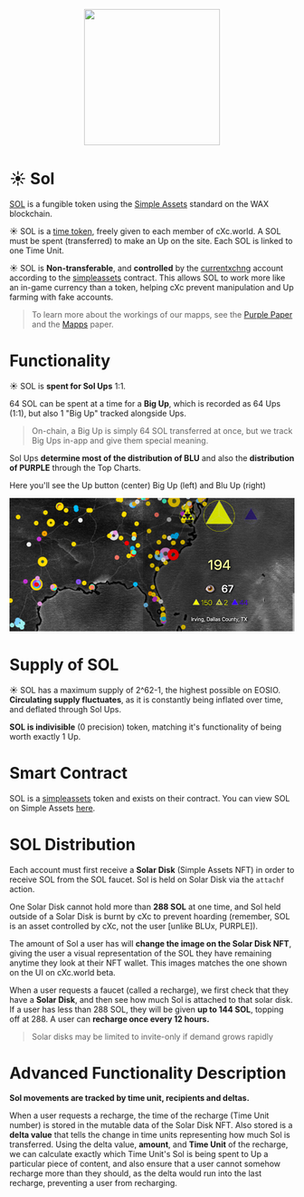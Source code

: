 <p align="center">
  <img width="240" height="240" src="https://ipfs.pink.gg/ipfs/QmXSevesv6tanu4AuybSR3f1xHetozHYqjz1QEGbT2ghX5">
</p>


# ☀️ Sol
[SOL](https://wax.simplemarket.io/trading/ft/currentxchng/SOL) is a fungible token using the [Simple Assets](https://github.com/CryptoLions/SimpleAssets) standard on the WAX blockchain.

☀️ SOL is a [time token](https://github.com/dougbutner/web-4#time-issued-cryptocurrency-time-tokens), freely given to each member of cXc.world. A SOL must be spent (transferred) to make an Up on the site. Each SOL is linked to one Time Unit.

☀️ SOL is **Non-transferable**, and **controlled** by the [currentxchng](https://wax.bloks.io/account/simpleassets) account according to the [simpleassets](https://wax.bloks.io/account/simpleassets) contract. This allows SOL to work more like an in-game currency than a token, helping cXc prevent manipulation and Up farming with fake accounts.

> To learn more about the workings of our mapps, see the [Purple Paper](https://docs.google.com/document/d/1T2JH9J73WjgZ9-cULJAzrYvZzyPSXEA_fdgt21lHnDc/preview) and the [Mapps](https://docs.google.com/document/d/1YppJ2EYumRI2j0UHYdZh7NJMObMI_NfHgaFRLbjgBtw/preview) paper.

# Functionality
☀️ SOL is **spent for Sol Ups** 1:1.

64 SOL can be spent at a time for a **Big Up**, which is recorded as 64 Ups (1:1), but also 1 "Big Up" tracked alongside Ups. 

> On-chain, a Big Up is simply 64 SOL transferred at once, but we track Big Ups in-app and give them special meaning. 

Sol Ups **determine most of the distribution of BLU** and also the **distribution of PURPLE** through the Top Charts.

Here you'll see the Up button (center) Big Up (left) and Blu Up (right)
<p align="center"><a href="https://music.cxc.world" target="_blank" alt="Experience cXc Music">
  <img width="auto" height="auto" src="https://github.com/currentxchange/purple-explainer/blob/master/Images/UI-SE-USA.png"></a>
</p>


# Supply of SOL
☀️ SOL has a maximum supply of 2^62-1, the highest possible on EOSIO. **Circulating supply fluctuates**, as it is constantly being inflated over time, and deflated through Sol Ups.

**SOL is indivisible** (0 precision) token, matching it's functionality of being worth exactly 1 Up.

# Smart Contract
SOL is a [simpleassets](https://wax.bloks.io/account/simpleassets) token and exists on their contract. You can view SOL on Simple Assets [here](https://wax.simplemarket.io/trading/ft/currentxchng/SOL).


# SOL Distribution
Each account must first receive a **Solar Disk** (Simple Assets NFT) in order to receive SOL from the SOL faucet. Sol is held on Solar Disk via the `attachf` action.

One Solar Disk cannot hold more than **288 SOL** at one time, and Sol held outside of a Solar Disk is burnt by cXc to prevent hoarding (remember, SOL is an asset controlled by cXc, not the user [unlike BLUx, PURPLE]).

The amount of Sol a user has will **change the image on the Solar Disk NFT**, giving the user a visual representation of the SOL they have remaining anytime they look at their NFT wallet. This images matches the one shown on the UI on cXc.world beta.


When a user requests a faucet (called a recharge), we first check that they have a **Solar Disk**, and then see how much Sol is attached to that solar disk. If a user has less than 288 SOL, they will be given **up to 144 SOL**, topping off at 288. A user can **recharge once every 12 hours.**

> Solar disks may be limited to invite-only if demand grows rapidly

# Advanced Functionality Description

**Sol movements are tracked by time unit, recipients and deltas.**

When a user requests a recharge, the time of the recharge (Time Unit number) is stored in the mutable data of the Solar Disk NFT. Also stored is a **delta value** that tells the change in time units representing how much Sol is transferred. Using the delta value, **amount**, and **Time Unit** of the recharge, we can calculate exactly which Time Unit's Sol is being spent to Up a particular piece of content, and also ensure that a user cannot somehow recharge more than they should, as the delta would run into the last recharge, preventing a user from recharging.
